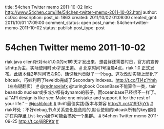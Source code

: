 title: 54chen Twitter memo 2011-10-02 
link: http://www.54chen.com/life/54chen-twitter-memo-2011-10-02.html
author: cc0cc
description: 
post_id: 1863
created: 2011/10/02 01:09:00
created_gmt: 2011/10/01 17:09:00
comment_status: open
post_name: 54chen-twitter-memo-2011-10-02
status: publish
post_type: post

# 54chen Twitter memo 2011-10-02 

riak java client针对riak1.0.0的rc1昨天才发出来，想尝鲜还需要时日，官方的宣传以http为主，实际使用时pb才是王道。 [#](http://twitter.com/54chen/statuses/119968694590914561) 北京时间1号凌晨4点，riak 1.0 正式发布。此版本经2年时间15次RC，话说我也贡献了一个bug。这次改动实际上弱化了bitcask，巧妙利用了leveldb完成了Secondary Indexes。http://t.co/TI4z1Ymh （左右键翻页） [#](http://twitter.com/54chen/statuses/119966091257724930) @[rednaxelafx](http://twitter.com/rednaxelafx) @turingbook OceanBase不能算作一类，tair beansdb nuclear或多或少都有dynamo的影子，而oceanbase已经很不一样了。 [#](http://twitter.com/54chen/statuses/119006561682194433) “API design is like sex: Make one mistake and support it for the rest of your life.” – @[joshbloch](http://twitter.com/joshbloch) [#](http://twitter.com/54chen/statuses/118969033658875904) thrift最佳实践:版本与兼容 <http://t.co/419R7gYk> [#](http://twitter.com/54chen/statuses/118953744787451904) riak坏处：不好debug,节点关系变化是危险的,默认使用的bitcask所有的key都维护在内存里,List-keys操作可能会搞死一个集群。 [#](http://twitter.com/54chen/statuses/118619267276091392) 54chen Twitter memo 2011-09-25 <http://t.co/jIjRPKtr> [#](http://twitter.com/54chen/statuses/117776523532046336)